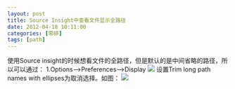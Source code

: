 ```yaml
---
layout: post
title: Source Insight中查看文件显示全路径
date: 2012-04-18 10:11:00
categories: [零碎]
tags: [path]
---
```

使用Source insight的时候想看文件的全路径，但是默认的是中间省略的路径，所以可以通过：
1.Options-->Preferences-->Display
![](http://dl.iteye.com/upload/attachment/615764/b0745a5f-dd60-333e-b57f-7ac234b0ddc2.png)
设置Trim long path names with ellipses为取消选择。如图：
![](http://dl.iteye.com/upload/attachment/615770/a39d794e-5ea8-337a-a326-a26cd5c52481.png)
